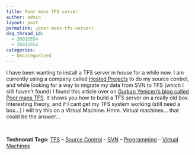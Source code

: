 ```yaml
---
title: Poor mans TFS server
author: admin
layout: post
permalink: /poor-mans-tfs-server/
dsq_thread_id:
  - 26015554
  - 26015554
categories:
  - Uncategorized
---
```

I have been wanting to install a TFS server in house for a while now. I am currently using a company called [Hosted Projects][1] to do my source control, and while looking for a way to migrate my data from SVN to TFS (which I still haven&#8217;t found) I found this article over on [Gurkan Yeniceri&#8217;s blog called Poor mans TFS][2]. It shows you how to build a TFS server on a really old box. Interesting theory, and if&nbsp;I cant get my TFS system working (still need a box&#8230;) i will try this on a Virtual Machine. Hmm. Virtual machines&#8230; that could be the answer&#8230;</p> 

&nbsp;

**Technorati Tags:** <a href="http://technorati.com/tag/TFS" rel="tag">TFS</a> &#8211; <a href="http://technorati.com/tag/Source%20Control" rel="tag">Source Control</a> &#8211; <a href="http://technorati.com/tag/SVN" rel="tag">SVN</a> &#8211; <a href="http://technorati.com/tag/Programming" rel="tag">Programming</a> &#8211; <a href="http://technorati.com/tag/Virtual%20Machines" rel="tag">Virtual Machines</a>

 [1]: http://www.hosted-projects.com/
 [2]: http://analystdeveloper.com/blogs/gurkaneng/archive/2005/09/20/1465.aspx